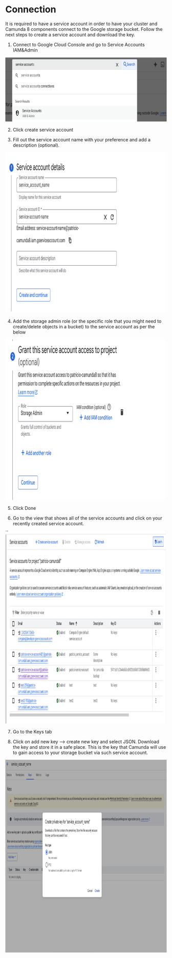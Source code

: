 # Connection

It is required to have a service account in order to have your cluster and Camunda 8 components connect to the Google storage bucket. Follow the next steps to create a service account and download the key.

1. Connect to Google Cloud Console and go to Service Accounts IAM&Admin

<img src="image/IAM.png" width="600" height="200" />

2. Click create service account

3. Fill out the service account name with your preference and add a description (optional).

<img src="image/nameservice.png" width="500" height="500" />

4. Add the storage admin role (or the specific role that you might need to create/delete objects in a bucket) to the service account as per the below

<img src="image/role.png" width="500" height="500" />

5. Click Done

6. Go to the view that shows all of the service accounts and click on your recently created service account.

<img src="image/view.png" width="700" height="600" />

7. Go to the Keys tab

8. Click on add new key --> create new key and select JSON. Download the key and store it in a safe place. This is the key that Camunda will use to gain access to your storage bucket via such service account.

<img src="image/download.png" width="600" height="600" />
